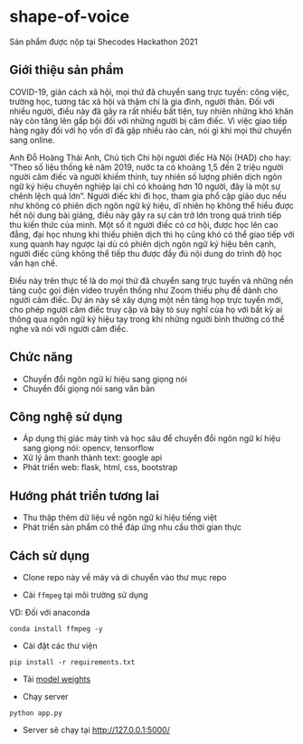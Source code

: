 # shape-of-voice

Sản phẩm được nộp tại Shecodes Hackathon 2021

## Giới thiệu sản phẩm 

COVID-19, giãn cách xã hội, mọi thứ đã chuyển sang trực tuyến: công việc, trường học, tương tác xã hội và thậm chí là gia đình, người thân. Đối với nhiều người, điều này đã gây ra rất nhiều bất tiện, tuy nhiên những khó khăn này còn tăng lên gấp bội đối với những người bị câm điếc. Vì việc giao tiếp hàng ngày đối với họ vốn dĩ đã gặp nhiều rào cản, nói gì khi mọi thứ chuyển sang online.

Anh Đỗ Hoàng Thái Anh, Chủ tịch Chi hội người điếc Hà Nội (HAD) cho hay: “Theo số liệu thống kê năm 2019, nước ta có khoảng 1,5 đến 2 triệu người người câm điếc và người khiếm thính, tuy nhiên số lượng phiên dịch ngôn ngữ ký hiệu chuyên nghiệp lại chỉ có khoảng hơn 10 người, đây là một sự chênh lệch quá lớn”.
Người điếc khi đi học, tham gia phổ cập giáo dục nếu như không có phiên dịch ngôn ngữ ký hiệu, dĩ nhiên họ không thể hiểu được hết nội dung bài giảng, điều này gây ra sự cản trở lớn trong quá trình tiếp thu kiến thức của mình. Một số ít người điếc có cơ hội, được học lên cao đẳng, đại học nhưng khi thiếu phiên dịch thì họ cũng khó có thể giao tiếp với xung quanh hay ngược lại dù có phiên dịch ngôn ngữ ký hiệu bên cạnh, người điếc cũng không thể tiếp thu được đầy đủ nội dung do trình độ học vấn hạn chế.

Điều này trên thực tế là do mọi thứ đã chuyển sang trực tuyến và những nền tảng cuộc gọi điện video truyền thống như Zoom thiếu phụ đề dành cho người câm điếc.
Dự án này sẽ xây dựng một nền tảng họp trực tuyến mới, cho phép người câm điếc truy cập và bày tỏ suy nghĩ của họ với bất kỳ ai thông qua ngôn ngữ ký hiệu tay trong khi những người bình thường có thể nghe và nói với người câm điếc.

## Chức năng

- Chuyển đổi ngôn ngữ kí hiệu sang giọng nói 
- Chuyển đổi giọng nói sang văn bản

## Công nghệ sử dụng

- Áp dụng thị giác máy tính và học sâu để chuyển đổi ngôn ngữ kí hiệu sang giọng nói: opencv, tensorflow
- Xử lý âm thanh thành text: google api 
- Phát triển web: flask, html, css, bootstrap

## Hướng phát triển tương lai

- Thu thập thêm dữ liệu về ngôn ngữ kí hiệu tiếng việt 
- Phát triển sản phẩm có thể đáp ứng nhu cầu thời gian thực

## Cách sử dụng

- Clone repo này về máy và di chuyển vào thư mục repo

- Cài `ffmpeg` tại môi trường sử dụng

VD: Đối với anaconda

```
conda install ffmpeg -y
```

- Cài đặt các thư viện

```
pip install -r requirements.txt
```

- Tải [model weights](https://drive.google.com/file/d/12Cgl9u-WAJZ6WitrPgH20t5J1ookzMSS/view?usp=sharing)

- Chạy server

```
python app.py
```

- Server sẽ chạy tại http://127.0.0.1:5000/
